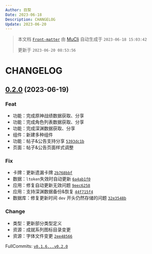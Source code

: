 ```yaml
---
Author: 目棃
Date: 2023-06-18
Description: CHANGELOG
Update: 2023-06-20
---
```


> 本文档 [`Front-matter`](https://github.com/BTMuli/Mucli#FrontMatter) 由 [MuCli](https://github.com/BTMuli/Mucli) 自动生成于 `2023-06-18 15:03:42 `
> 
> 更新于 `2023-06-20 08:53:56`

# CHANGELOG

## [0.2.0](https://github.com/BTMuli/Tauri.Genshin/releases/0.2.0) (2023-06-19)

### Feat

- 功能：完成原神战绩数据获取、分享
- 功能：完成角色列表数据获取、分享
- 功能：完成深渊数据获取、分享
- 组件：新建多种组件
- 功能：帖子&公告支持分享 [`5393dc1b`](https://github.com/BTMuli/Tauri.Genshin/commit/5393dc1b)
- 页面：帖子&公告页面样式调整

### Fix

- 卡牌：更新遗漏卡牌 [`2b768bbf`](https://github.com/BTMuli/Tauri.Genshin/commit/2b768bbf)
- 数据：`ltoken`失效时自动更新 [`6a4ab1f0`](https://github.com/BTMuli/Tauri.Genshin/commit/6a4ab1f0)
- 应用：修复自动更新无效问题 [`9eec6258`](https://github.com/BTMuli/Tauri.Genshin/commit/9eec6258)
- 应用：支持深渊数据备份&恢复 [`44f715f4`](https://github.com/BTMuli/Tauri.Genshin/commit/44f715f4)
- 数据库：修复更新时间 `dev` 开头仍然存储的问题 [`32e3548b`](https://github.com/BTMuli/Tauri.Genshin/commit/32e3548b)

### Change

- 类型：更新部分类型定义
- 资源：成就系列图标目录变更
- 资源：字体文件变更 [`2ee48566`](https://github.com/BTMuli/Tauri.Genshin/commit/2ee48566)

FullCommits: [`v0.1.6...v0.2.0`](https://github.com/BTMuli/Tauri.Genshin/compare/v0.1.6...v0.2.0)